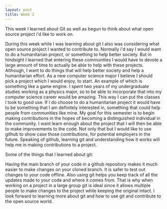 ```yaml
---
layout: post
title: Week 2
---
```



This week I learned about Git as well as begun to think about what open source project i'd like to work on. 

During this week while I was learning about git I also was considering what open source project I wanted to contribute to. Normally i'd say I would want to do a humanitarian project, or something to help better society. But in hindsight I learned that entering these communities I would have to devote a large amount of time to actually be able to help with these projects. Although, I want to do things that will help better society and help a humanitarian effort. As a new computer science major I believe I should pick a project which I would enjoy, to start. An example of which is something like a game engine. I spent two years of my undergraduate studies working as a physics major, so to be able to incorporate that into my computer science career would be amazing. This way I can put the classes I took to good use. If I do choose to do a humanitarian project it would have to be something that I am definitely interested in, something that could help people from communities like mine. My goal for this semester is to begin making contributions in the hopes of becoming a distinguished individual in the community. I want learn enough about the project that I will then be able to make improvements to the code. Not only that but I would like to use github to show case those contributions, for potential employers in the future. Speaking of github, learning git and understanding how it works will help me in making contributions to a project.

Some of the things that I learned about git:

Having the main branch of your code in a github repository makes it much easier to make changes on your cloned branch. It is safer to test out changes to your code offline. Also using git helps you keep track of all the updates made to your code and where it comes from. That is why when working on a project in a large group git is ideal since it allows multiple people to make changes to the project while keeping the original intact. I look forward to learning more about git and how to use git and contribute to the open source world. 
